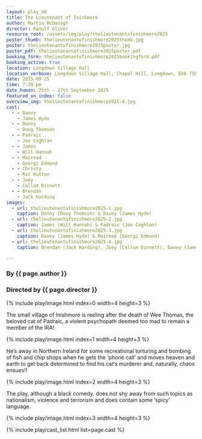 ```yaml
---
layout: play_md
title: The Lieutenant of Inishmore
author: Martin McDonagh
director: Ranulf Oliver
resource_root: /assets/img/play/thelieutenantofinishmore2025
poster_thumb: thelieutenantofinishmore2025thumb.jpg
poster: thelieutenantofinishmore2025poster.jpg
poster_pdf: thelieutenantofinishmore2025poster.pdf
booking_form: thelieutenantofinishmore2025bookingform.pdf
booking_active: true
location: Longdown Village Hall
location_verbose: Longdown Village Hall, Chapel Hill, Longdown, EX6 7SN
date: 2025-09-25
time: 7:30 pm
date_human: 25th - 27th September 2025
featured_on_index: false
overview_img: thelieutenantofinishmore2025-4.jpg
cast:
  - - Davey
    - James Hyde
  - - Donny
    - Doug Thomson
  - - Padraic
    - Joe Coghlan
  - - James
    - Will Hannah
  - - Mairead
    - Georgi Edmond
  - - Christy
    - Ric Hutton
  - - Joey
    - Callum Dinnett
  - - Brendan
    - Jack Harding
images:
  - url: thelieutenantofinishmore2025-1.jpg
    caption: Donny (Doug Thomson) & Davey (James Hyde)
  - url: thelieutenantofinishmore2025-2.jpg
    caption: James (Will Hannah) & Padraic (Joe Coghlan)
  - url: thelieutenantofinishmore2025-3.jpg
    caption: Davey (James Hyde) & Mairead (Georgi Edmund)
  - url: thelieutenantofinishmore2025-4.jpg
    caption: Brendan (Jack Harding), Joey (Callum Dinnett), Davey (James Hyde), Padraic (Joe Coghlan), Christy (Ric Hutton) & Donny (Doug Thomson)

---
```


### By {{ page.author }}
### Directed by {{ page.director }}

{% include play/image.html index=0 width=4 height=3 %}

The small village of Inishmore is reeling after the death of Wee Thomas, the
beloved cat of Padraic, a violent psychopath deemed too mad to remain a member
of the IRA!

{% include play/image.html index=1 width=4 height=3 %}

He’s away in Northern Ireland for some recreational torturing and bombing of
fish and chip shops when he gets the ‘phone call' and moves heaven and earth to
get back determined to find his cat’s murderer and, naturally, chaos ensues!!

{% include play/image.html index=2 width=4 height=3 %}

The play, although a black comedy, does not shy away from such topics as
nationalism, violence and terrorism and does contain some ‘spicy’ language.

{% include play/image.html index=3 width=4 height=3 %}

{% include play/cast_list.html list=page.cast %}
